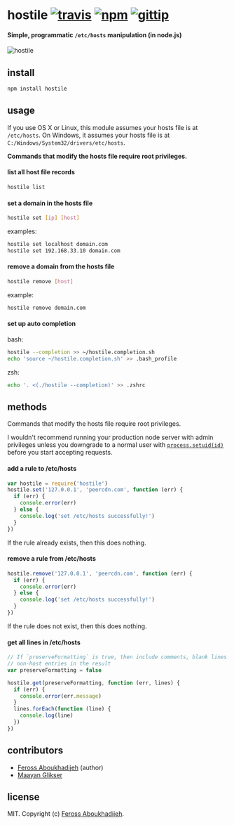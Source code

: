 # hostile [![travis](https://img.shields.io/travis/feross/hostile.svg)](https://travis-ci.org/feross/hostile) [![npm](https://img.shields.io/npm/v/hostile.svg)](https://npmjs.org/package/hostile) [![gittip](https://img.shields.io/gittip/feross.svg)](https://www.gittip.com/feross/)

#### Simple, programmatic `/etc/hosts` manipulation (in node.js)

![hostile](https://raw.github.com/feross/hostile/master/img.png)

## install

```bash
npm install hostile
```

## usage

If you use OS X or Linux, this module assumes your hosts file is at `/etc/hosts`. On
Windows, it assumes your hosts file is at `C:/Windows/System32/drivers/etc/hosts`.

**Commands that modify the hosts file require root privileges.**

#### list all host file records

```bash
hostile list
```

#### set a domain in the hosts file

```bash
hostile set [ip] [host]
```

examples:
```bash
hostile set localhost domain.com
hostile set 192.168.33.10 domain.com
```

#### remove a domain from the hosts file

```bash
hostile remove [host]
```

example:
```bash
hostile remove domain.com
```

#### set up auto completion

bash:
```bash
hostile --completion >> ~/hostile.completion.sh
echo 'source ~/hostile.completion.sh' >> .bash_profile
```

zsh:
```bash
echo '. <(./hostile --completion)' >> .zshrc
```

## methods

Commands that modify the hosts file require root privileges.

I wouldn't recommend running your production node server with admin privileges unless you
downgrade to a normal user with
[`process.setuid(id)`](http://nodejs.org/api/process.html#process_process_setuid_id)
before you start accepting requests.

#### add a rule to /etc/hosts

```js
var hostile = require('hostile')
hostile.set('127.0.0.1', 'peercdn.com', function (err) {
  if (err) {
    console.error(err)
  } else {
    console.log('set /etc/hosts successfully!')
  }
})
```

If the rule already exists, then this does nothing.

#### remove a rule from /etc/hosts

```js
hostile.remove('127.0.0.1', 'peercdn.com', function (err) {
  if (err) {
    console.error(err)
  } else {
    console.log('set /etc/hosts successfully!')
  }
})
```

If the rule does not exist, then this does nothing.

#### get all lines in /etc/hosts

```js
// If `preserveFormatting` is true, then include comments, blank lines and other
// non-host entries in the result
var preserveFormatting = false

hostile.get(preserveFormatting, function (err, lines) {
  if (err) {
    console.error(err.message)
  }
  lines.forEach(function (line) {
    console.log(line)
  })
})
```

## contributors

- [Feross Aboukhadijeh](http://feross.org) (author)
- [Maayan Glikser](https://github.com/morsdyce)

## license

MIT. Copyright (c) [Feross Aboukhadijeh](http://feross.org).
